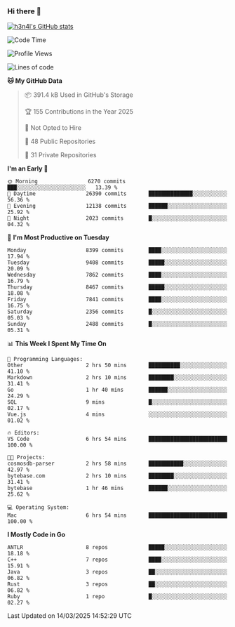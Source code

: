 ### Hi there 👋

[![h3n4l's GitHub stats](https://github-readme-stats.vercel.app/api?username=h3n4l&count_private=true&show_icons=true&theme=radical)](https://github.com/h3n4l/github-readme-stats)

<!--START_SECTION:waka-->
![Code Time](http://img.shields.io/badge/Code%20Time-2%2C097%20hrs%2021%20mins-blue)

![Profile Views](http://img.shields.io/badge/Profile%20Views-0-blue)

![Lines of code](https://img.shields.io/badge/From%20Hello%20World%20I%27ve%20Written-17.9%20million%20lines%20of%20code-blue)

**🐱 My GitHub Data** 

> 📦 391.4 kB Used in GitHub's Storage 
 > 
> 🏆 155 Contributions in the Year 2025
 > 
> 🚫 Not Opted to Hire
 > 
> 📜 48 Public Repositories 
 > 
> 🔑 31 Private Repositories 
 > 
**I'm an Early 🐤** 

```text
🌞 Morning                6270 commits        ███░░░░░░░░░░░░░░░░░░░░░░   13.39 % 
🌆 Daytime                26390 commits       ██████████████░░░░░░░░░░░   56.36 % 
🌃 Evening                12138 commits       ██████░░░░░░░░░░░░░░░░░░░   25.92 % 
🌙 Night                  2023 commits        █░░░░░░░░░░░░░░░░░░░░░░░░   04.32 % 
```
📅 **I'm Most Productive on Tuesday** 

```text
Monday                   8399 commits        ████░░░░░░░░░░░░░░░░░░░░░   17.94 % 
Tuesday                  9408 commits        █████░░░░░░░░░░░░░░░░░░░░   20.09 % 
Wednesday                7862 commits        ████░░░░░░░░░░░░░░░░░░░░░   16.79 % 
Thursday                 8467 commits        █████░░░░░░░░░░░░░░░░░░░░   18.08 % 
Friday                   7841 commits        ████░░░░░░░░░░░░░░░░░░░░░   16.75 % 
Saturday                 2356 commits        █░░░░░░░░░░░░░░░░░░░░░░░░   05.03 % 
Sunday                   2488 commits        █░░░░░░░░░░░░░░░░░░░░░░░░   05.31 % 
```


📊 **This Week I Spent My Time On** 

```text
💬 Programming Languages: 
Other                    2 hrs 50 mins       ██████████░░░░░░░░░░░░░░░   41.10 % 
Markdown                 2 hrs 10 mins       ████████░░░░░░░░░░░░░░░░░   31.41 % 
Go                       1 hr 40 mins        ██████░░░░░░░░░░░░░░░░░░░   24.29 % 
SQL                      9 mins              █░░░░░░░░░░░░░░░░░░░░░░░░   02.17 % 
Vue.js                   4 mins              ░░░░░░░░░░░░░░░░░░░░░░░░░   01.02 % 

🔥 Editors: 
VS Code                  6 hrs 54 mins       █████████████████████████   100.00 % 

🐱‍💻 Projects: 
cosmosdb-parser          2 hrs 58 mins       ███████████░░░░░░░░░░░░░░   42.97 % 
bytebase.com             2 hrs 10 mins       ████████░░░░░░░░░░░░░░░░░   31.41 % 
bytebase                 1 hr 46 mins        ██████░░░░░░░░░░░░░░░░░░░   25.62 % 

💻 Operating System: 
Mac                      6 hrs 54 mins       █████████████████████████   100.00 % 
```

**I Mostly Code in Go** 

```text
ANTLR                    8 repos             █████░░░░░░░░░░░░░░░░░░░░   18.18 % 
C++                      7 repos             ████░░░░░░░░░░░░░░░░░░░░░   15.91 % 
Java                     3 repos             ██░░░░░░░░░░░░░░░░░░░░░░░   06.82 % 
Rust                     3 repos             ██░░░░░░░░░░░░░░░░░░░░░░░   06.82 % 
Ruby                     1 repo              █░░░░░░░░░░░░░░░░░░░░░░░░   02.27 % 
```




 Last Updated on 14/03/2025 14:52:29 UTC
<!--END_SECTION:waka-->

